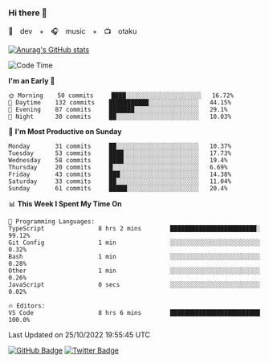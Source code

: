 ### Hi there 👋

🚀　dev　+　🎧　music　+　📺　otaku


[![Anurag's GitHub stats](https://github-readme-stats.vercel.app/api?username=koheitasaka&count_private=true&show_icons=true&theme=monokai)](https://github.com/koheitasaka/github-readme-stats)

<!--START_SECTION:waka-->
![Code Time](http://img.shields.io/badge/Code%20Time-1%2C161%20hrs%2023%20mins-blue)

**I'm an Early 🐤** 

```text
🌞 Morning    50 commits     ████░░░░░░░░░░░░░░░░░░░░░   16.72% 
🌆 Daytime    132 commits    ███████████░░░░░░░░░░░░░░   44.15% 
🌃 Evening    87 commits     ███████░░░░░░░░░░░░░░░░░░   29.1% 
🌙 Night      30 commits     ██░░░░░░░░░░░░░░░░░░░░░░░   10.03%

```
📅 **I'm Most Productive on Sunday** 

```text
Monday       31 commits     ██░░░░░░░░░░░░░░░░░░░░░░░   10.37% 
Tuesday      53 commits     ████░░░░░░░░░░░░░░░░░░░░░   17.73% 
Wednesday    58 commits     ████░░░░░░░░░░░░░░░░░░░░░   19.4% 
Thursday     20 commits     █░░░░░░░░░░░░░░░░░░░░░░░░   6.69% 
Friday       43 commits     ███░░░░░░░░░░░░░░░░░░░░░░   14.38% 
Saturday     33 commits     ██░░░░░░░░░░░░░░░░░░░░░░░   11.04% 
Sunday       61 commits     █████░░░░░░░░░░░░░░░░░░░░   20.4%

```


📊 **This Week I Spent My Time On** 

```text
💬 Programming Languages: 
TypeScript               8 hrs 2 mins        ████████████████████████░   99.12% 
Git Config               1 min               ░░░░░░░░░░░░░░░░░░░░░░░░░   0.32% 
Bash                     1 min               ░░░░░░░░░░░░░░░░░░░░░░░░░   0.28% 
Other                    1 min               ░░░░░░░░░░░░░░░░░░░░░░░░░   0.26% 
JavaScript               0 secs              ░░░░░░░░░░░░░░░░░░░░░░░░░   0.02%

🔥 Editors: 
VS Code                  8 hrs 6 mins        █████████████████████████   100.0%

```


 Last Updated on 25/10/2022 19:55:45 UTC
<!--END_SECTION:waka-->

[![GitHub Badge](https://img.shields.io/badge/GitHub-100000?style=for-the-badge&logo=github&logoColor=white)](https://github.com/koheitasaka)
[![Twitter Badge](https://img.shields.io/badge/Twitter-1DA1F2?style=for-the-badge&logo=twitter&logoColor=white)](https://twitter.com/sleep_asleep_)

